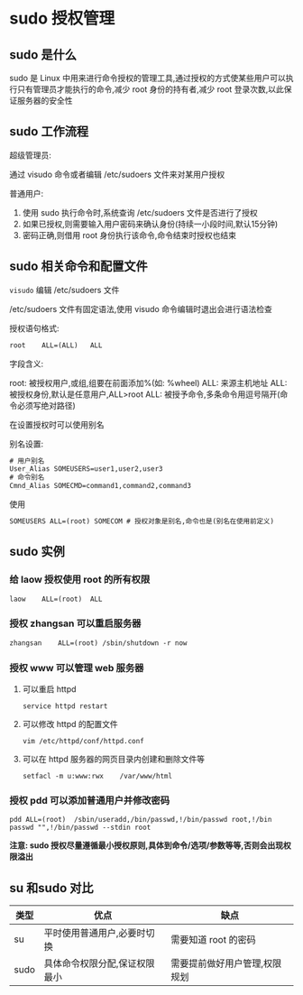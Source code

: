 # sudo 授权管理

## sudo 是什么

sudo 是 Linux 中用来进行命令授权的管理工具,通过授权的方式使某些用户可以执行只有管理员才能执行的命令,减少 root 身份的持有者,减少 root 登录次数,以此保证服务器的安全性

## sudo 工作流程

超级管理员:

通过 visudo 命令或者编辑 /etc/sudoers 文件来对某用户授权

普通用户:

1. 使用 sudo 执行命令时,系统查询 /etc/sudoers 文件是否进行了授权
2. 如果已授权,则需要输入用户密码来确认身份(持续一小段时间,默认15分钟)
3. 密码正确,则借用 root 身份执行该命令,命令结束时授权也结束

## sudo 相关命令和配置文件

`visudo` 编辑 /etc/sudoers 文件

/etc/sudoers 文件有固定语法,使用 visudo 命令编辑时退出会进行语法检查

授权语句格式:

```txt
root    ALL=(ALL)   ALL
```

字段含义:

root: 被授权用户,或组,组要在前面添加%(如: %wheel)
ALL: 来源主机地址
ALL: 被授权身份,默认是任意用户,ALL>root
ALL: 被授予命令,多条命令用逗号隔开(命令必须写绝对路径)

在设置授权时可以使用别名

别名设置:

```txt
# 用户别名
User_Alias SOMEUSERS=user1,user2,user3
# 命令别名
Cmnd_Alias SOMECMD=command1,command2,command3
```

使用

```txt
SOMEUSERS ALL=(root) SOMECOM # 授权对象是别名,命令也是(别名在使用前定义)
```

## sudo 实例

### 给 laow 授权使用 root 的所有权限

```txt
laow    ALL=(root)  ALL
```

### 授权 zhangsan 可以重启服务器

```txt
zhangsan    ALL=(root) /sbin/shutdown -r now
```

### 授权 www 可以管理 web 服务器

1. 可以重启 httpd

    ```shell
    service httpd restart
    ```

2. 可以修改 httpd 的配置文件

    ```shell
    vim /etc/httpd/conf/httpd.conf
    ```

3. 可以在 httpd 服务器的网页目录内创建和删除文件等

    ```shell
    setfacl -m u:www:rwx    /var/www/html
    ```

### 授权 pdd 可以添加普通用户并修改密码

```shell
pdd ALL=(root)  /sbin/useradd,/bin/passwd,!/bin/passwd root,!/bin passwd "",!/bin/passwd --stdin root
```

**注意: sudo 授权尽量遵循最小授权原则,具体到命令/选项/参数等等,否则会出现权限溢出**

## su 和sudo 对比

| 类型 | 优点                          | 缺点                          |
| ---- | ----------------------------- | ----------------------------- |
| su   | 平时使用普通用户,必要时切换   | 需要知道 root 的密码          |
| sudo | 具体命令权限分配,保证权限最小 | 需要提前做好用户管理,权限规划 |
